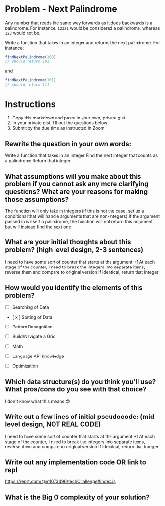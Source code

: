 # Problem - Next Palindrome
Any number that reads the same way forwards as it does backwards is a palindrome. For instance, `12321` would be considered a palindrome, whereas `123` would not be. 

Write a function that takes in an integer and returns the next palindrome. For instance:

```js
findNextPalindrome(100)
// should return 101
```

and 

```js
findNextPalindrome(101)
// should return 111
```

# Instructions

1. Copy this markdown and paste in your own, private gist
2. In your private gist, fill out the questions below
4. Submit by the due time as instructed in Zoom


## Rewrite the question in your own words:

Write a function that takes in an integer
Find the next integer that counts as a palindrome
Return that integer



## What assumptions will you make about this problem if you cannot ask any more clarifying questions? What are your reasons for making those assumptions?

The function will only take in integers (if this is not the case, set up a conditional that will handle arguments that are non-integers)
If the argument passed in is itself a palindrome, the function will not return this argument but will instead find the next one


## What are your initial thoughts about this problem? (high level design, 2-3 sentences)

I need to have some sort of counter that starts at the argument +1
At each stage of the counter, I need to break the integers into separate items, reverse them and compare to original version
If identical, return that integer


## How would you identify the elements of this problem?

- [ ] Searching of Data
- [ x ] Sorting of Data
- [ ] Pattern Recognition
- [ ] Build/Navigate a Grid
- [ ] Math
- [ ] Language API knowledge
- [ ] Optimization


## Which data structure(s) do you think you'll use? What pros/cons do you see with that choice?

I don't know what this means 😎


## Write out a few lines of initial pseudocode: (mid-level design, NOT REAL CODE)

I need to have some sort of counter that starts at the argument +1
At each stage of the counter, I need to break the integers into separate items, reverse them and compare to original version
If identical, return that integer

## Write out any implementation code OR link to repl
https://replit.com/@m1073496/techChallenge#index.js

## What is the Big O complexity of your solution?
